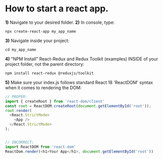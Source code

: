 # How to start a react app.

**1)** Navigate to your desired folder.
**2)** In console, type:
```
npx create-react-app my_app_name
```
**3)** Navigate inside your project:
```
cd my_app_name
```
**4)** "NPM Install" React-Redux and Redux Toolkit (examples) INSIDE of your project folder, not the parent directory:
```
npm install react-redux @reduxjs/toolkit
```
**5)** Make sure your index.js follows standard React 18 'ReactDOM' syntax when it comes to rendering the DOM:
```js
// PROPER:
import { createRoot } from 'react-dom/client'
const root = ReactDOM.createRoot(document.getElementById('root'));
root.render(
  <React.StrictMode>
    <App />
  </React.StrictMode>
);


// INCORRECT:
import ReactDOM from 'react-dom'
ReactDom.render(<h1>Your App</h1>, document.getElementById('root'))
```


